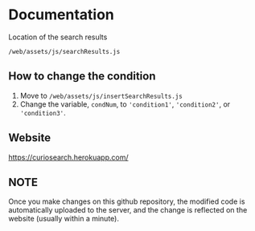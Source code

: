 # Documentation

Location of the search results
```
/web/assets/js/searchResults.js
```

## How to change the condition 

1. Move to ```/web/assets/js/insertSearchResults.js```
2. Change the variable, ```condNum```, to ```'condition1'```, ```'condition2'```, or ```'condition3'```.

## Website
https://curiosearch.herokuapp.com/

## NOTE
Once you make changes on this github repository, the modified code is automatically uploaded to the server, and the change is reflected on the website (usually within a minute).